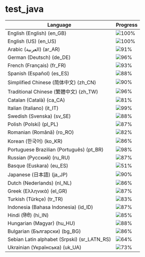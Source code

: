 # test_java
 
| Language                                    | Progress                               |
| ------------------------------------------- | -------------------------------------- |
| English (English) (en_GB)                   | ![100%](https://geps.dev/progress/100) |
| English (US) (en_US)                        | ![100%](https://geps.dev/progress/100) |
| Arabic (العربية) (ar_AR)                    | ![91%](https://geps.dev/progress/91)   |
| German (Deutsch) (de_DE)                    | ![96%](https://geps.dev/progress/96)   |
| French (Français) (fr_FR)                   | ![93%](https://geps.dev/progress/93)   |
| Spanish (Español) (es_ES)                   | ![88%](https://geps.dev/progress/88)   |
| Simplified Chinese (简体中文) (zh_CN)       | ![90%](https://geps.dev/progress/90)   |
| Traditional Chinese (繁體中文) (zh_TW)      | ![96%](https://geps.dev/progress/96)   |
| Catalan (Català) (ca_CA)                    | ![81%](https://geps.dev/progress/81)   |
| Italian (Italiano) (it_IT)                  | ![99%](https://geps.dev/progress/99)   |
| Swedish (Svenska) (sv_SE)                   | ![88%](https://geps.dev/progress/88)   |
| Polish (Polski) (pl_PL)                     | ![87%](https://geps.dev/progress/87)   |
| Romanian (Română) (ro_RO)                   | ![82%](https://geps.dev/progress/82)   |
| Korean (한국어) (ko_KR)                     | ![86%](https://geps.dev/progress/86)   |
| Portuguese Brazilian (Português) (pt_BR)    | ![98%](https://geps.dev/progress/98)   |
| Russian (Русский) (ru_RU)                   | ![87%](https://geps.dev/progress/87)   |
| Basque (Euskara) (eu_ES)                    | ![51%](https://geps.dev/progress/51)   |
| Japanese (日本語) (ja_JP)                   | ![90%](https://geps.dev/progress/90)   |
| Dutch (Nederlands) (nl_NL)                  | ![86%](https://geps.dev/progress/86)   |
| Greek (Ελληνικά) (el_GR)                    | ![87%](https://geps.dev/progress/87)   |
| Turkish (Türkçe) (tr_TR)                    | ![83%](https://geps.dev/progress/83)   |
| Indonesia (Bahasa Indonesia) (id_ID)        | ![87%](https://geps.dev/progress/87)   |
| Hindi (हिंदी) (hi_IN)                          | ![85%](https://geps.dev/progress/85)   |
| Hungarian (Magyar) (hu_HU)                  | ![88%](https://geps.dev/progress/88)   |
| Bulgarian (Български) (bg_BG)               | ![86%](https://geps.dev/progress/86)   |
| Sebian Latin alphabet (Srpski) (sr_LATN_RS) | ![64%](https://geps.dev/progress/64)   |
| Ukrainian (Українська) (uk_UA)              | ![73%](https://geps.dev/progress/73)   |
